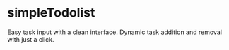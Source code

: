# simpleTodolist
 Easy task input with a clean interface. Dynamic task addition and removal with just a click.
